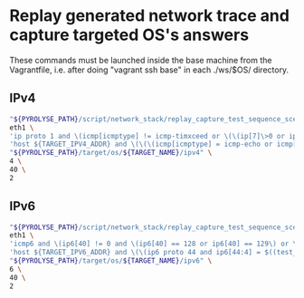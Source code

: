 

# Replay generated network trace and capture targeted OS's answers


These commands must be launched inside the base machine from the Vagrantfile, i.e. after doing "vagrant ssh base" in each ./ws/$OS/ directory.


## IPv4


```bash
"${PYROLYSE_PATH}/script/network_stack/replay_capture_test_sequence_scenarii_run.sh" \
eth1 \
'ip proto 1 and \(icmp[icmptype] != icmp-timxceed or \(\(ip[7]\>0 or ip[6] \& 63\>0\)\)\)' \
'host ${TARGET_IPV4_ADDR} and \(\(\(icmp[icmptype] = icmp-echo or icmp[icmptype] = icmp-echoreply\) and icmp[4:2] = $((test_index_offset+test_index))\) or \(ip[20] != 0 and ip[20] != 8 and ip[4:2] = $((test_index_offset+test_index))\)\)' \
"${PYROLYSE_PATH}/target/os/${TARGET_NAME}/ipv4" \
4 \
40 \
2
```

## IPv6

```bash
"${PYROLYSE_PATH}/script/network_stack/replay_capture_test_sequence_scenarii_run.sh" \
eth1 \
'icmp6 and \(ip6[40] != 0 and \(ip6[40] == 128 or ip6[40] == 129\) or \(ip6 proto 44\)\)' \
'host ${TARGET_IPV6_ADDR} and \(\(ip6 proto 44 and ip6[44:4] = $((test_index_offset+test_index))\) or \(icmp6[icmp6type] = icmp6-echoreply and icmp6[4:2] = $((test_index_offset+test_index))\)\)' \
"${PYROLYSE_PATH}/target/os/${TARGET_NAME}/ipv6" \
6 \
40 \
2
```

